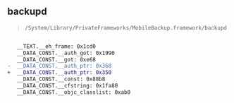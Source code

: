 ## backupd

> `/System/Library/PrivateFrameworks/MobileBackup.framework/backupd`

```diff

   __TEXT.__eh_frame: 0x1cd0
   __DATA_CONST.__auth_got: 0x1990
   __DATA_CONST.__got: 0xe68
-  __DATA_CONST.__auth_ptr: 0x368
+  __DATA_CONST.__auth_ptr: 0x350
   __DATA_CONST.__const: 0x88b8
   __DATA_CONST.__cfstring: 0x1fa80
   __DATA_CONST.__objc_classlist: 0xab0

```
